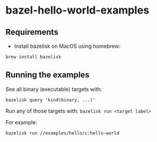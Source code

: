 # bazel-hello-world-examples

## Requirements

* Install bazelisk on MacOS using homebrew:

`brew install bazelisk`

## Running the examples

See all binary (executable) targets with:

`bazelisk query 'kind(binary, ...)'`

Run any of those targets with: `bazelisk run <target label>`

For example:

`bazelisk run //examples/hello/c:hello-world`
